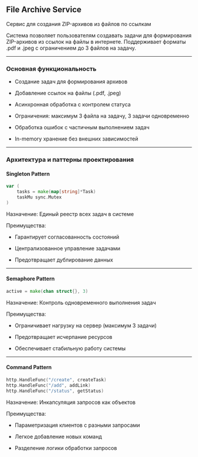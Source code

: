 ## File Archive Service
Сервис для создания ZIP-архивов из файлов по ссылкам

Система позволяет пользователям создавать задачи для формирования ZIP-архивов из ссылок на файлы в интернете. Поддерживает форматы .pdf и .jpeg с ограничением до 3 файлов на задачу.

---

### Основная функциональность
- Создание задач для формирования архивов

- Добавление ссылок на файлы (.pdf, .jpeg)

- Асинхронная обработка с контролем статуса

- Ограничения: максимум 3 файла на задачу, 3 задачи одновременно

- Обработка ошибок с частичным выполнением задач

- In-memory хранение без внешних зависимостей
---

### Архитектура и паттерны проектирования

#### Singleton Pattern
```go
var (
    tasks = make(map[string]*Task)
    taskMu sync.Mutex
)
```
Назначение: Единый реестр всех задач в системе

Преимущества:

- Гарантирует согласованность состояний

- Централизованное управление задачами

- Предотвращает дублирование данных
---

#### Semaphore Pattern
```go
active = make(chan struct{}, 3)
```
Назначение: Контроль одновременного выполнения задач

Преимущества:

- Ограничивает нагрузку на сервер (максимум 3 задачи)

- Предотвращает исчерпание ресурсов

- Обеспечивает стабильную работу системы
---

#### Command Pattern
```go
http.HandleFunc("/create", createTask)
http.HandleFunc("/add", addLink)
http.HandleFunc("/status", getStatus)
```
Назначение: Инкапсуляция запросов как объектов

Преимущества:

- Параметризация клиентов с разными запросами

- Легкое добавление новых команд

- Разделение логики обработки запросов
